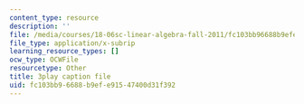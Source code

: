 ```yaml
---
content_type: resource
description: ''
file: /media/courses/18-06sc-linear-algebra-fall-2011/fc103bb96688b9efe91547400d31f392_wuyAeWE3iIM.srt
file_type: application/x-subrip
learning_resource_types: []
ocw_type: OCWFile
resourcetype: Other
title: 3play caption file
uid: fc103bb9-6688-b9ef-e915-47400d31f392
---
```

